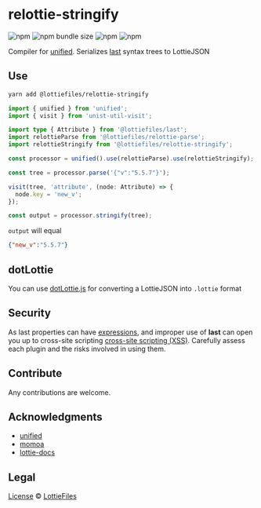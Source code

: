 # relottie-stringify

![npm](https://img.shields.io/npm/v/@lottiefiles/relottie-stringify)
![npm bundle size](https://img.shields.io/bundlephobia/minzip/%40lottiefiles%2Frelottie-stringify)
![npm](https://img.shields.io/npm/dt/%40lottiefiles/relottie-stringify)
![npm](https://img.shields.io/npm/l/@lottiefiles/relottie-stringify)

Compiler for [unified]. Serializes [last] syntax trees to LottieJSON

## Use

```sh
yarn add @lottiefiles/relottie-stringify
```

```ts
import { unified } from 'unified';
import { visit } from 'unist-util-visit';

import type { Attribute } from '@lottiefiles/last';
import relottieParse from '@lottiefiles/relottie-parse';
import relottieStringify from '@lottiefiles/relottie-stringify';

const processor = unified().use(relottieParse).use(relottieStringify);

const tree = processor.parse('{"v":"5.5.7"}');

visit(tree, 'attribute', (node: Attribute) => {
  node.key = 'new_v';
});

const output = processor.stringify(tree);
```

`output` will equal

```json
{"new_v":"5.5.7"}
```

## dotLottie

You can use [dotLottie.js] for converting a LottieJSON into `.lottie` format

## Security

As last properties can have [expressions][], and improper use of **last** can open you up to cross-site scripting [cross-site scripting (XSS)][XSS]. Carefully assess each plugin and the risks involved in using them.

## Contribute

Any contributions are welcome.

## Acknowledgments

*   [unified][]
*   [momoa][]
*   [lottie-docs][lottie-docs]

## Legal

[License](license) © [LottieFiles][lottiefiles]

[last]: https://github.com/LottieFiles/relottie/tree/main/packages/last

[momoa]: https://github.com/humanwhocodes/momoa

[LottieFiles]: https://github.com/LottieFiles

[lottie-docs]: https://lottiefiles.github.io/lottie-docs/

[unified]: https://github.com/unifiedjs/unified

[dotLottie.js]: https://github.com/dotlottie/dotlottie-js

[expressions]: https://lottiefiles.github.io/lottie-docs/expressions/#expressions

[xss]: https://en.wikipedia.org/wiki/Cross-site_scripting
